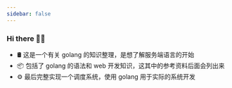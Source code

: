```yaml
---
sidebar: false
---
```

### Hi there 🧑‍💻

- 🛢️ 这是一个有关 golang 的知识整理，是想了解服务端语言的开始
- 📦 包括了 golang 的语法和 web 开发知识，这其中的参考资料后面会列出来
- ⚙️ 最后完整实现一个调度系统，使用 golang 用于实际的系统开发
